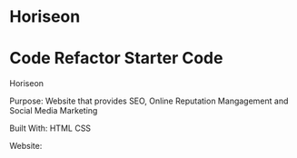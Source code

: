 # Horiseon

# Code Refactor Starter Code
Horiseon

Purpose:
Website that provides SEO, Online Reputation Mangagement and Social Media Marketing

Built With:
HTML
CSS

Website:


